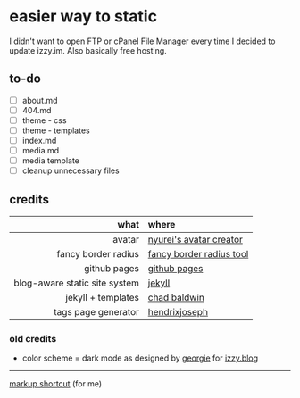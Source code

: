 # easier way to static
I didn't want to open FTP or cPanel File Manager every time I decided to update izzy.im. Also basically free hosting.

## to-do
- [ ] about.md
- [ ] 404.md
- [ ] theme - css
- [ ] theme - templates
- [ ] index.md
- [ ] media.md
- [ ] media template
- [ ] cleanup unnecessary files

## credits
| what  | where |
| ---:   | :---   |
| avatar | [nyurei's avatar creator](https://picrew.me/image_maker/1300090/) |
| fancy border radius | [fancy border radius tool](https://9elements.github.io/fancy-border-radius/) |
| github pages | [github pages](https://pages.github.com/) |
| blog-aware static site system | [jekyll](https://jekyllrb.com/) |
| jekyll  + templates | [chad baldwin](https://chadbaldwin.net/2021/03/14/how-to-build-a-sql-blog.html) |
| tags page generator | [hendrixjoseph](https://github.com/marketplace/actions/tag-page-generator-for-jekyll-blogs) |

### old credits
* color scheme = dark mode as designed by [georgie](https://hey.georgie.nu) for [izzy.blog](https://izzy.blog)

----

[markup shortcut](https://docs.github.com/en/get-started/writing-on-github/getting-started-with-writing-and-formatting-on-github/basic-writing-and-formatting-syntax) (for me)
